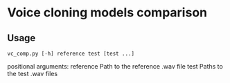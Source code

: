 # Voice cloning models comparison

## Usage
```vc_comp.py [-h] reference test [test ...]```

positional arguments:
  reference   Path to the reference .wav file
  test        Paths to the test .wav files
